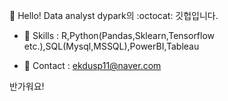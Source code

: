 👋 Hello! Data analyst dypark의 :octocat: 깃헙입니다.


* 🌟 Skills : R,Python(Pandas,Sklearn,Tensorflow etc.),SQL(Mysql,MSSQL),PowerBI,Tableau


* 📧  Contact : ekdusp11@naver.com


반가워요!
